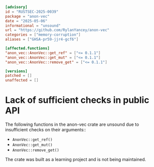 ```toml
[advisory]
id = "RUSTSEC-2025-0039"
package = "anon-vec"
date = "2025-05-06"
informational = "unsound"
url = "https://github.com/RylanYancey/anon-vec"
categories = ["memory-corruption"]
aliases = ["GHSA-pr59-jjr4-gcf6"]

[affected.functions]
"anon_vec::AnonVec::get_ref" = ["<= 0.1.1"]
"anon_vec::AnonVec::get_mut" = ["<= 0.1.1"]
"anon_vec::AnonVec::remove_get" = ["<= 0.1.1"]

[versions]
patched = []
unaffected = []
```

# Lack of sufficient checks in public API

The following functions in the anon-vec crate are unsound due to insufficient checks on their
arguments::

- `AnonVec::get_ref()`
- `AnonVec::get_mut()`
- `AnonVec::remove_get()`

The crate was built as a learning project and is not being maintained.
